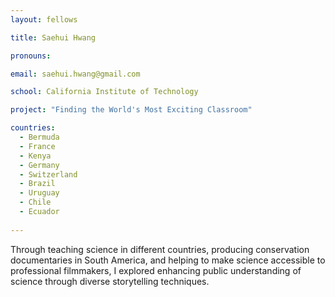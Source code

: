 ```yaml
---
layout: fellows

title: Saehui Hwang

pronouns: 

email: saehui.hwang@gmail.com

school: California Institute of Technology

project: "Finding the World's Most Exciting Classroom"

countries:
  - Bermuda
  - France
  - Kenya
  - Germany
  - Switzerland
  - Brazil
  - Uruguay
  - Chile
  - Ecuador
  
---
```


Through teaching science in different countries, producing conservation documentaries in South America, and helping to make science accessible to professional filmmakers, I explored enhancing public understanding of science through diverse storytelling techniques.